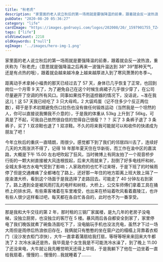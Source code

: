 ```yaml
---
title: "秋老虎"
description: "家里面的老人说立秋后的第一场雨就是要强降温的前奏，跟着就会反一波热浪，重庆称为「秋老虎」（意思就是强降温之后再来一波强升温达到 38° 39°那种天气，还是有点热的哦），跟着就会越来越冷身上越来越厚进入到了寒..."
pubDate: "2020-08-20 05:36:27"
category: "life"
cardImage: "https://images.godruoyi.com/logos/202008/20/_1597901755_TZ4DJUTlFW.jpg"
tags: ["life"]
oldViewCount: 2218
oldKeywords: ["null"]
ogImage: '../images/hero-img-1.png'
---
```


家里面的老人说立秋后的第一场雨就是要强降温的前奏，跟着就会反一波热浪，重庆称为「秋老虎」（意思就是强降温之后再来一波强升温达到 38° 39°那种天气，还是有点热的哦），跟着就会越来越冷身上越来越厚进入到了寒风萧萧的冬季~。

距离动手术拿掉小福贵的那天已经过去了 57 天，身体已几乎恢复了正常，也回到岗位一个月零 9 天了，为了避免自己在这个时候生病裙子几乎很少穿了，在公司尽量避开了空调的所有风口。同事如果找不到遥控器的情况下，没话说，~准在我这儿！这 57 天我已经吃了 3 只大母鸡，2 大袋鸡蛋（记不住多少个反正两位数），碍于是手术初期避免伤口拉伤也没有做任何锻炼运动（当然我是一个坦然的人，你可以直接说我懒我不介意的），于是我的体重从 53kg 上升到了 56kg，可真是了不起，可我自己依然很自信的觉得自己很瘦？？？ 买了 3 条裤子退了 3 条裤子，买了 1 双凉鞋也退了 1 双凉鞋。不久的将来我可能就可以和收件的快递成为朋友了吧！

今年立秋后的重庆一直晴朗，雨很少。感觉都下到了我们的邻居四川去了，连续好几天的大雨涨洪不得了，记得 18 年那年夏天住在华新街，而工作在渝中区的嘉滨路，大概是下午 15.00 左右吧吹起了狂风，当时微博上有网友拍了一个观音桥步行街的一颗大树直接被大风连根拔起，后来大雨就来了，刮倒了好多电线杆和树，全城太多地方水电气受到了影响；人家政府的也忙不过来呀，于是下班了的时候雨停了但是交通瘫痪了全都堵在了路上，还好那一年住的地方距离上班大致上隔了一座渝澳大桥，看到这个场面于是我选择了走路回去。可能走了 40 分钟左右到家了。路上遇到全是被风雨打乱的电杆和树枝，大桥上，公交车师傅们拿着工具在捅桥上的排水洞，有些乘客堵着在车里难受，也出来在桥站着吹风看着嘉陵江，也许有些人很少这样看过吧，每天都在各自忙各自的，此时也不为一番享受。

------

那是我和大牛交往的第 2 年，那时租的三钢厂家属楼，是九几年的老房子没电梯，没独立厨房，也没独立的客厅在 5 楼。暴风雨后各自都安全到家了，家里停电了我们晚饭就煮了碗鱼汤面吃下了，没电脑玩手机也没法充电，虽然才下过一场大雨但是雨停后热浪依旧存在，我俩就只有憨憨的坐在窗户边的榻榻上背靠着衣柜门（没沙发衣柜门凉快），大牛一直拿着蒲扇给我打扇，等呀等呀来来回来大牛都洗了 2 次冷水澡还是热，我毕竟是个女生我是不可能洗冷水澡了，到了晚上 11.00 了还没来电，大牛就让我先睡觉明天还得上早班，于是我躺下了他在一边坐着一直给我扇着，慢慢的... 慢慢的...我就睡着了........
